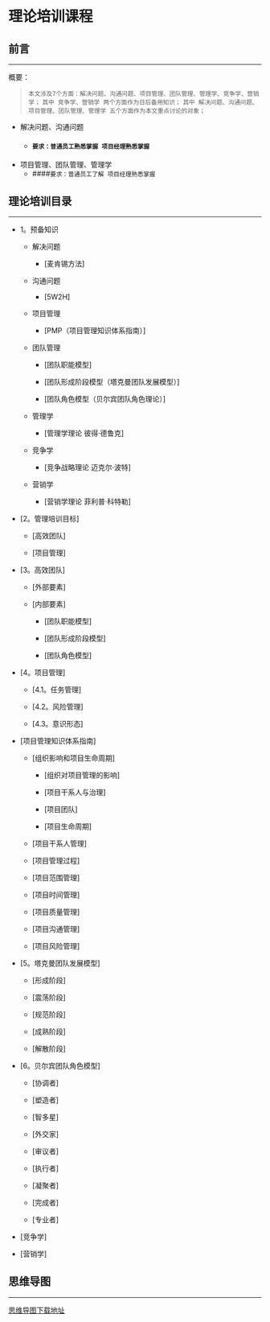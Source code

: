 # 理论培训课程

## 前言
----
概要：
> `本文涉及7个方面：解决问题、沟通问题、项目管理、团队管理、管理学、竞争学、营销学；`
> `其中 竞争学、营销学 两个方面作为日后备用知识；`
> `其中 解决问题、沟通问题、项目管理、团队管理、管理学 五个方面作为本文重点讨论的对象；`

* 解决问题、沟通问题 
    * #### `要求：普通员工熟悉掌握 项目经理熟悉掌握`
* 项目管理、团队管理、管理学    
    * ####`要求：普通员工了解 项目经理熟悉掌握`

## 理论培训目录
----
* 1。预备知识 

    * 解决问题
        
        * [麦肯锡方法]

    * 沟通问题

        * [5W2H]
    
    * 项目管理
    
        * [PMP（项目管理知识体系指南）]
    
    * 团队管理
        
        * [团队职能模型]
        
        * [团队形成阶段模型（塔克曼团队发展模型）]
        
        * [团队角色模型（贝尔宾团队角色理论）]
    
    * 管理学
        
        * [管理学理论 彼得·德鲁克]
    
    * 竞争学
        
        * [竞争战略理论 迈克尔·波特]
    
    * 营销学
 
        * [营销学理论 菲利普·科特勒]

* [2。管理培训目标]
    
    * [高效团队]
    
    * [项目管理]

* [3。高效团队]
    
    * [外部要素]
    
    * [内部要素]
    
        * [团队职能模型]
    
        * [团队形成阶段模型]
    
        * [团队角色模型]

* [4。项目管理]

    * [4.1。任务管理]

    * [4.2。风险管理]

    * [4.3。意识形态]

* [项目管理知识体系指南]

    * [组织影响和项目生命周期]
    
        * [组织对项目管理的影响]
    
        * [项目干系人与治理]
    
        * [项目团队]
    
        * [项目生命周期]
        
    * [项目干系人管理]

    * [项目管理过程]
    
    * [项目范围管理]
    
    * [项目时间管理]
    
    * [项目质量管理]
    
    * [项目沟通管理]
    
    * [项目风险管理]

* [5。塔克曼团队发展模型]

    * [形成阶段]
    
    * [震荡阶段]
    
    * [规范阶段]
    
    * [成熟阶段]
    
    * [解散阶段]

* [6。贝尔宾团队角色模型]
    
    * [协调者]
    
    * [塑造者]
    
    * [智多星]
    
    * [外交家]
    
    * [审议者]
    
    * [执行者]
    
    * [凝聚者]
    
    * [完成者]
    
    * [专业者]

* [竞争学]

* [营销学]

## 思维导图
----

[思维导图下载地址][net_download]

[net_download]: /pastry/images/train/理论思维导图.png
